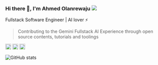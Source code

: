 ### Hi there 👋, I'm Ahmed Olanrewaju ![](https://pbs.twimg.com/profile_banners/860357608552763393/1593430830/1500x500)

Fullstack Software Engineer | AI lover ⚡️ 

> Contributing to the Gemini Fullstack AI Experience through open source contents, tutorials and toolings 

<!-- Contributing to the Gemini ecosystem through contents, tutorials and toolings. -->


[<img src='https://cdn.jsdelivr.net/npm/simple-icons@3.0.1/icons/github.svg' alt='github' height='18'>](https://github.com/ahmzyjazzy)  [<img src='https://cdn.jsdelivr.net/npm/simple-icons@3.0.1/icons/codepen.svg' alt='codepen' height='18'>](https://codepen.io/ahmzyjazzy)  [<img src='https://cdn.jsdelivr.net/npm/simple-icons@3.0.1/icons/stackoverflow.svg' alt='stackoverflow' height='18'>](https://stackoverflow.com/users/10761264/ahmzyjazzy)  <!--[<img src='https://cdn.jsdelivr.net/npm/simple-icons@3.0.1/icons/icloud.svg' alt='website' height='18'>](https://ahmzyjazzy.tech) --> 

![GitHub stats](https://github-readme-stats.vercel.app/api?username=ahmzyjazzy&show_icons=true)  
